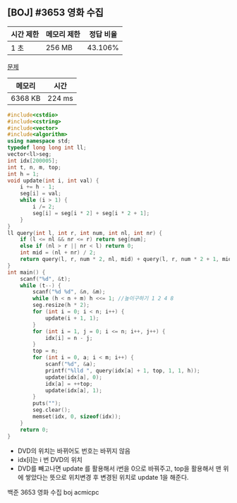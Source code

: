 ## [BOJ] #3653 영화 수집

| 시간 제한 | 메모리 제한 | 정답 비율 |
| --------- | ----------- | --------- |
| 1 초      | 256 MB      | 43.106%   |

[문제](https://www.acmicpc.net/problem/3653)



| 메모리  | 시간   |
| ------- | ------ |
| 6368 KB | 224 ms |

```c++
#include<cstdio>
#include<cstring>
#include<vector>
#include<algorithm>
using namespace std;
typedef long long int ll;
vector<ll>seg;
int idx[200005];
int t, n, m, top;
int h = 1;
void update(int i, int val) {
	i += h - 1;
	seg[i] = val;
	while (i > 1) {
		i /= 2;
		seg[i] = seg[i * 2] + seg[i * 2 + 1];
	}
}
ll query(int l, int r, int num, int nl, int nr) {
	if (l <= nl && nr <= r) return seg[num];
	else if (nl > r || nr < l) return 0;
	int mid = (nl + nr) / 2;
	return query(l, r, num * 2, nl, mid) + query(l, r, num * 2 + 1, mid + 1, nr);
}
int main() {
	scanf("%d", &t);
	while (t--) {
		scanf("%d %d", &n, &m);
		while (h < n + m) h <<= 1; //높이구하기 1 2 4 8
		seg.resize(h * 2);
		for (int i = 0; i < n; i++) {
			update(i + 1, 1);
		}
		for (int i = 1, j = 0; i <= n; i++, j++) {
			idx[i] = n - j;
		}
		top = n;
		for (int i = 0, a; i < m; i++) {
			scanf("%d", &a);
			printf("%lld ", query(idx[a] + 1, top, 1, 1, h));
			update(idx[a], 0);
			idx[a] = ++top;
			update(idx[a], 1);
		}
		puts("");
		seg.clear();
		memset(idx, 0, sizeof(idx));
	}
	return 0;
}
```

- DVD의 위치는 바뀌어도 번호는 바뀌지 않음
- idx[i]는 i 번 DVD의 위치
- DVD를 빼고나면 update 를 활용해서 i번을 0으로 바꿔주고, top을 활용해서 맨 위에 쌓았다는 뜻으로 위치변경 후 변경된 위치로 update 1을 해준다.



백준 3653 영화 수집 boj acmicpc

